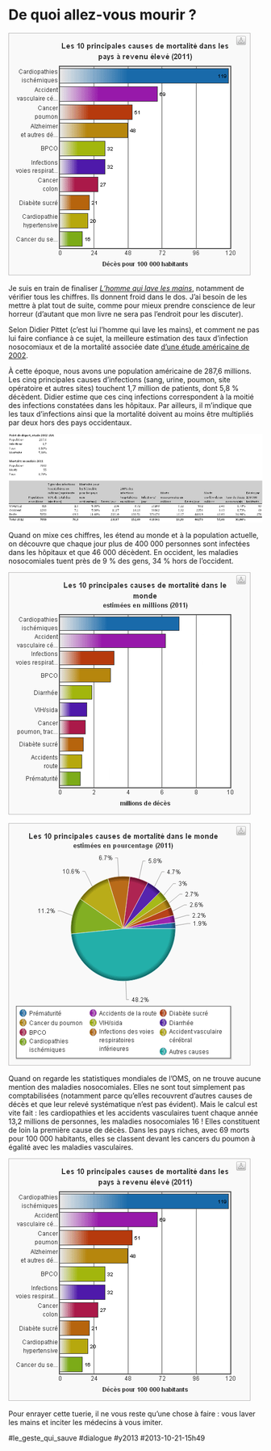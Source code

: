 # De quoi allez-vous mourir ?

![](_i/omsr3.png)

Je suis en train de finaliser *[L’homme qui lave les mains](../../page/homme-qui-lave-les-mains)*, notamment de vérifier tous les chiffres. Ils donnent froid dans le dos. J’ai besoin de les mettre à plat tout de suite, comme pour mieux prendre conscience de leur horreur (d’autant que mon livre ne sera pas l’endroit pour les discuter).

Selon Didier Pittet (c’est lui l’homme qui lave les mains), et comment ne pas lui faire confiance à ce sujet, la meilleure estimation des taux d’infection nosocomiaux et de la mortalité associée date [d’une étude américaine de 2002](http://www.ncbi.nlm.nih.gov/pmc/articles/PMC1820440/).

À cette époque, nous avons une population américaine de 287,6 millions. Les cinq principales causes d’infections (sang, urine, poumon, site opératoire et autres sites) touchent 1,7 million de patients, dont 5,8 % décèdent. Didier estime que ces cinq infections correspondent à la moitié des infections constatées dans les hôpitaux. Par ailleurs, il m’indique que les taux d’infections ainsi que la mortalité doivent au moins être multipliés par deux hors des pays occidentaux.

![Stats nosocomial](_i/nosostat.png)

Quand on mixe ces chiffres, les étend au monde et à la population actuelle, on découvre que chaque jour plus de 400 000 personnes sont infectées dans les hôpitaux et que 46 000 décèdent. En occident, les maladies nosocomiales tuent près de 9 % des gens, 34 % hors de l’occident.

[![Causes mortalité 2011](_i/omsw1.png)](http://www.who.int/mediacentre/factsheets/fs310/fr/index.html)

[![Causes mortalité 2011](_i/omsw2.png)](http://www.who.int/mediacentre/factsheets/fs310/fr/index.html)

Quand on regarde les statistiques mondiales de l’OMS, on ne trouve aucune mention des maladies nosocomiales. Elles ne sont tout simplement pas comptabilisées (notamment parce qu’elles recouvrent d’autres causes de décès et que leur relevé systématique n’est pas évident). Mais le calcul est vite fait : les cardiopathies et les accidents vasculaires tuent chaque année 13,2 millions de personnes, les maladies nosocomiales 16 ! Elles constituent de loin la première cause de décès. Dans les pays riches, avec 69 morts pour 100 000 habitants, elles se classent devant les cancers du poumon à égalité avec les maladies vasculaires.

[![Causes mortalité 2011, pays riches](_i/omsr3.png)](http://www.who.int/mediacentre/factsheets/fs310/fr/index1.html)

Pour enrayer cette tuerie, il ne vous reste qu’une chose à faire : vous laver les mains et inciter les médecins à vous imiter.



#le_geste_qui_sauve #dialogue #y2013 #2013-10-21-15h49
